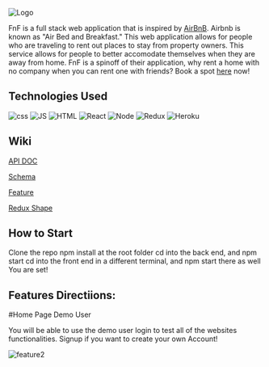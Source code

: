 ![Logo](https://i.ibb.co/7NMVBTx/fflogo.png)

FnF is a full stack web application that is inspired by [AirBnB](https://www.airbnb.com/). Airbnb is known as "Air Bed and Breakfast." This web application allows for people who are traveling to rent out places to stay from property owners. This service allows for people to better accomodate themselves when they are away from home. FnF is a spinoff of their application, why rent a home with no company when you can rent one with friends? Book a spot [here](https://shinymango.herokuapp.com/) now!

## Technologies Used
![css](https://img.shields.io/badge/CSS_Wizardry%20-%23F43059.svg?&style=for-the-badge&logo=CSS%20Wizardry&logoColor=white)
![JS](https://img.shields.io/badge/JavaScript%20-%23F7DF1E.svg?&style=for-the-badge&logo=JavaScript&logoColor=white)
![HTML](https://img.shields.io/badge/HTML_Academy%20-%23302683.svg?&style=for-the-badge&logo=HTML%20Academy&logoColor=white)
![React](https://img.shields.io/badge/React%20-%2361DAFB.svg?&style=for-the-badge&logo=React&logoColor=white)
![Node](https://img.shields.io/badge/Node.js%20-%23339933.svg?&style=for-the-badge&logo=Node.js&logoColor=white)
![Redux](https://img.shields.io/badge/Redux%20-%23764ABC.svg?&style=for-the-badge&logo=Redux&logoColor=white)
![Heroku](https://img.shields.io/badge/Heroku%20-%23430098.svg?&style=for-the-badge&logo=Heroku&logoColor=white)

## Wiki 
[API DOC](https://github.com/Tan0699/API-project/wiki/API-DOC)

[Schema](https://github.com/Tan0699/API-project/wiki/AirBnB-Schema)

[Feature](https://github.com/Tan0699/API-project/wiki/Features)

[Redux Shape](https://github.com/Tan0699/API-project/wiki/Redux-Shape)

## How to Start
Clone the repo 
npm install at the root folder
cd into the back end, and npm start 
cd into the front end in a different terminal, and npm start there as well
You are set!

## Features Directiions: 
#Home Page Demo User 

You will be able to use the demo user login to test all of the websites functionalities.
Signup if you want to create your own Account!



![feature2](https://user-images.githubusercontent.com/106413691/197546251-5d1295c6-b955-4827-b9c0-8f3f091102ef.png)
